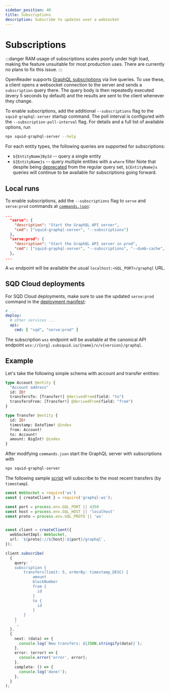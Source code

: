 ```yaml
---
sidebar_position: 40
title: Subscriptions
description: Subscribe to updates over a websocket
---
```


# Subscriptions

:::danger
RAM usage of subscriptions scales poorly under high load, making the feature unsuitable for most production uses. There are currently no plans to fix this issue.
:::

OpenReader supports [GraphQL subscriptions](https://www.apollographql.com/docs/react/data/subscriptions/) via live queries. To use these, a client opens a websocket connection to the server and sends a `subscription` query there. The query body is then repeatedly executed (every 5 seconds by default) and the results are sent to the client whenever they change.

To enable subscriptions, add the additional `--subscriptions` flag to the `squid-graphql-server` startup command. The poll interval is configured with the `--subscription-poll-interval` flag. For details and a full list of available options, run
```bash
npx squid-graphql-server --help
```

For each entity types, the following queries are supported for subscriptions:
- `${EntityName}ById` -- query a single entity
- `${EntityName}s` -- query multiple entities with a `where` filter
Note that despite being [deprecated](/sdk/reference/openreader-server/overview/#supported-queries) from the regular query set, `${EntityName}s` queries will continue to be available for subscriptions going forward.

## Local runs

To enable subscriptions, add the `--subscriptions` flag to `serve` and `serve:prod` commands at [`commands.json`](/squid-cli/commands-json):
```json title="commands.json"
...
  "serve": {
    "description": "Start the GraphQL API server",
    "cmd": ["squid-graphql-server", "--subscriptions"]
  },
  "serve:prod": {
    "description": "Start the GraphQL API server in prod",
    "cmd": ["squid-graphql-server", "--subscriptions", "--dumb-cache", "in-memory"]
  },
...
```
A `ws` endpoint will be available the usual `localhost:<GQL_PORT>/graphql` URL.

## SQD Cloud deployments

For SQD Cloud deployments, make sure to use the updated `serve:prod` command in the [deployment manifest](/cloud/reference/manifest/#deploy):

```yaml title="squid.yaml"
# ...
deploy:
  # other services ...
  api:
    cmd: [ "sqd", "serve:prod" ]
```
The subscription `wss` endpoint will be available at the canonical API endpoint `wss://{org}.subsquid.io/{name}/v/v{version}/graphql`.

## Example

Let's take the following simple schema with account and transfer entities:

```graphql file=schema.graphql
type Account @entity {
  "Account address"
  id: ID!
  transfersTo: [Transfer!] @derivedFrom(field: "to")
  transfersFrom: [Transfer!] @derivedFrom(field: "from")
}

type Transfer @entity {
  id: ID!
  timestamp: DateTime! @index
  from: Account!
  to: Account!
  amount: BigInt! @index
}
```

After modifying `commands.json` start the GraphQL server with subscriptions with
```bash
npx squid-graphql-server
```

The following sample [script](https://github.com/subsquid/squid-substrate-template/blob/main/scripts/sub-client.js) will subscribe to the most recent transfers (by `timestamp`).

```typescript
const WebSocket = require('ws')
const { createClient } = require('graphql-ws');

const port = process.env.GQL_PORT || 4350
const host = process.env.GQL_HOST || 'localhost'
const proto = process.env.GQL_PROTO || 'ws'


const client = createClient({
  webSocketImpl: WebSocket,
  url: `${proto}://${host}:${port}/graphql`,
});

client.subscribe(
  {
    query: `
    subscription {
        transfers(limit: 5, orderBy: timestamp_DESC) {
            amount
            blockNumber
            from {
              id
            }
            to {
              id
            }
        }
    }  
    `,
  },
  {
    next: (data) => {
      console.log(`New transfers: ${JSON.stringify(data)}`);
    },
    error: (error) => {
      console.error('error', error);
    },
    complete: () => {
      console.log('done!');
    },
  }
);
```
